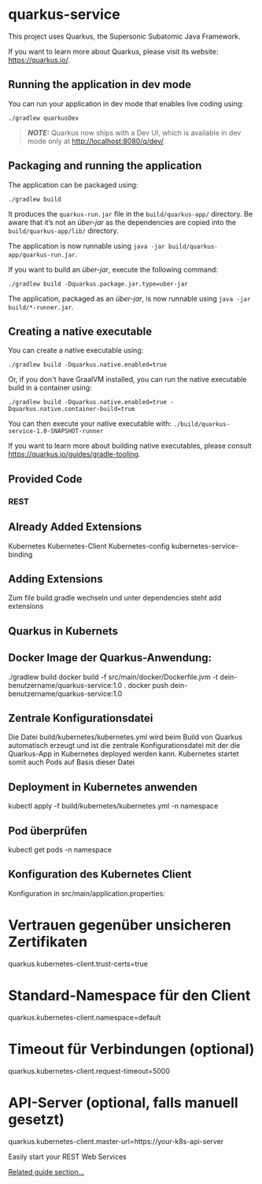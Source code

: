 # quarkus-service

This project uses Quarkus, the Supersonic Subatomic Java Framework.

If you want to learn more about Quarkus, please visit its website: <https://quarkus.io/>.

## Running the application in dev mode

You can run your application in dev mode that enables live coding using:

```shell script
./gradlew quarkusDev
```

> **_NOTE:_**  Quarkus now ships with a Dev UI, which is available in dev mode only at <http://localhost:8080/q/dev/>.

## Packaging and running the application

The application can be packaged using:

```shell script
./gradlew build
```

It produces the `quarkus-run.jar` file in the `build/quarkus-app/` directory.
Be aware that it’s not an _über-jar_ as the dependencies are copied into the `build/quarkus-app/lib/` directory.

The application is now runnable using `java -jar build/quarkus-app/quarkus-run.jar`.

If you want to build an _über-jar_, execute the following command:

```shell script
./gradlew build -Dquarkus.package.jar.type=uber-jar
```

The application, packaged as an _über-jar_, is now runnable using `java -jar build/*-runner.jar`.

## Creating a native executable

You can create a native executable using:

```shell script
./gradlew build -Dquarkus.native.enabled=true
```

Or, if you don't have GraalVM installed, you can run the native executable build in a container using:

```shell script
./gradlew build -Dquarkus.native.enabled=true -Dquarkus.native.container-build=true
```

You can then execute your native executable with: `./build/quarkus-service-1.0-SNAPSHOT-runner`

If you want to learn more about building native executables, please consult <https://quarkus.io/guides/gradle-tooling>.

## Provided Code

### REST

## Already Added Extensions
Kubernetes
Kubernetes-Client
Kubernetes-config
kubernetes-service-binding

## Adding Extensions
Zum file build.gradle wechseln und unter dependencies steht add extensions

## Quarkus in Kubernets
## Docker Image der Quarkus-Anwendung:
./gradlew build
docker build -f src/main/docker/Dockerfile.jvm -t dein-benutzername/quarkus-service:1.0 .
docker push dein-benutzername/quarkus-service:1.0

## Zentrale Konfigurationsdatei
Die Datei build/kubernetes/kubernetes.yml wird beim Build von Quarkus automatisch erzeugt und
ist die zentrale Konfigurationsdatei mit der die Quarkus-App in Kubernetes deployed werden kann.
Kubernetes startet somit auch Pods auf Basis dieser Datei

## Deployment in Kubernetes anwenden
kubectl apply -f build/kubernetes/kubernetes.yml -n namespace

## Pod überprüfen
kubectl get pods -n namespace

## Konfiguration des Kubernetes Client
Konfiguration in src/main/application.properties:
# Vertrauen gegenüber unsicheren Zertifikaten
quarkus.kubernetes-client.trust-certs=true

# Standard-Namespace für den Client
quarkus.kubernetes-client.namespace=default

# Timeout für Verbindungen (optional)
quarkus.kubernetes-client.request-timeout=5000

# API-Server (optional, falls manuell gesetzt)
quarkus.kubernetes-client.master-url=https://your-k8s-api-server


Easily start your REST Web Services

[Related guide section...](https://quarkus.io/guides/getting-started-reactive#reactive-jax-rs-resources)

